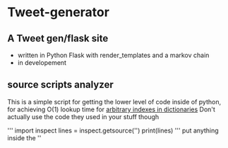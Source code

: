 # Tweet-generator

## A Tweet gen/flask site
<ul>
<li> written in Python Flask with render_templates and a markov chain </li>
<li> in developement </li>
</ul>

## source scripts analyzer
This is a simple script for getting the lower level of code inside of python,
for achieving O(1) lookup time for [arbitrary indexes in dictionaries](https://www.oreilly.com/library/view/high-performance-python/9781449361747/ch04.html)
Don't actually use the code they used in your stuff though

'''
import inspect
lines = inspect.getsource('')
print(lines)
'''
put anything inside the ''
